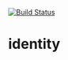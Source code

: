 [![Build Status](https://travis-ci.org/krvikash35/identity.svg?branch=master)](https://travis-ci.org/krvikash35/identity)

# identity
